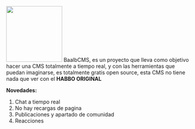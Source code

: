 <img src="https://upload.wikimedia.org/wikipedia/commons/thumb/6/6f/Habbo-logo.png/1200px-Habbo-logo.png" width="150">

<span>
BaalbCMS, es un proyecto que lleva como objetivo hacer una CMS totalmente a tiempo real, y con las herramientas que puedan imaginarse, es totalmente gratis open source, esta CMS no tiene nada que ver con el <b>HABBO ORIGINAL</b>
</span>


<b>Novedades:</b>


<ol>
<li>Chat a tiempo real</li>
<li>No hay recargas de pagina</li>
<li>Publicaciones y apartado de comunidad</li>
<li>Reacciones</li>
</ol>

